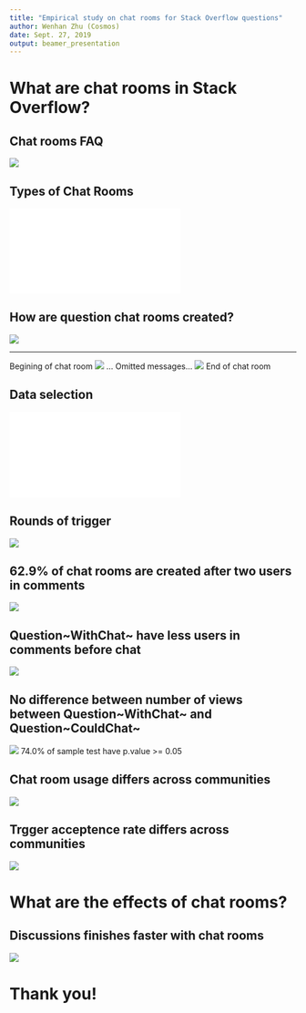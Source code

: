 ```yaml
---
title: "Empirical study on chat rooms for Stack Overflow questions"
author: Wenhan Zhu (Cosmos)
date: Sept. 27, 2019
output: beamer_presentation
---
```


# What are chat rooms in Stack Overflow?

## Chat rooms FAQ
![](./what_is_chat_room.png)

## Types of Chat Rooms

![](./RoomType.pdf)

## How are question chat rooms created?

![](./comments_to_chat.png)

---

Begining of chat room
![](./begin_of_chat_room.png)
... Omitted messages...
![](./end_of_chat_room.png)
End of chat room


## Data selection
![](./so_chat_room_data_collection.pdf)

[//]: # (Hidden comments due to the rule of chat room creation and because it's interesting since more people view them)

[//]: # (Explain why ~6k chat rooms do not have associated questions on Stack Overflow)

## Rounds of trigger
![](./barplot_option_chosen.png)

## 62.9% of chat rooms are created after two users in comments
![](./users_in_comments_before_chat.png)

## Question~WithChat~ have less users in comments before chat
![](./users_in_comments_before_chat_comp.png)

## No difference between number of views between Question~WithChat~ and Question~CouldChat~
![](./boxplot_comparison_view_count_whole_no_outline.png)
74.0% of sample test have p.value >= 0.05

## Chat room usage differs across communities
![](./with_all_t20.png)

## Trgger acceptence rate differs across communities
![](./with_trigger_t20.png)


# What are the effects of chat rooms?

## Discussions finishes faster with chat rooms
![](./boxplot_comparison_ActiveDuration.png)

# Thank you!
